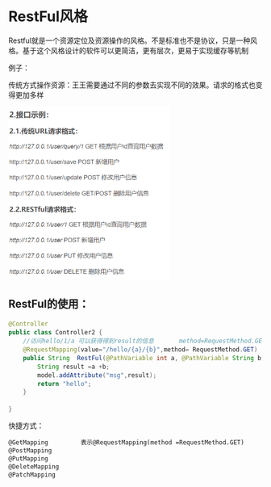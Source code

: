 # RestFul风格

Restful就是一个资源定位及资源操作的风格。不是标准也不是协议，只是一种风格。基于这个风格设计的软件可以更简洁，更有层次，更易于实现缓存等机制



例子：

传统方式操作资源：王王需要通过不同的参数去实现不同的效果。请求的格式也变得更加多样

<img src="https://raw.githubusercontent.com/JIaaoooo/ImageHostingService/main/img/202207191850686.png" style="zoom:67%;" />

## RestFul的使用：

```java
@Controller
public class Controller2 {
	//访问hello/1/a 可以获得得到result的信息		method=RequestMethod.GET 表示规定需要用GET的请求方法去请求    
    @RequestMapping(value="/hello/{a}/{b}",method= RequestMethod.GET)	//方法的参数用@PathVariable去注解
    public String  RestFul(@PathVariable int a, @PathVariable String b, Model model){
        String result =a +b;
        model.addAttribute("msg",result);
        return "hello";
    }

}
```

快捷方式：

```
@GetMapping    		表示@RequestMapping(method =RequestMethod.GET)
@PostMapping
@PutMapping
@DeleteMapping
@PatchMapping
```